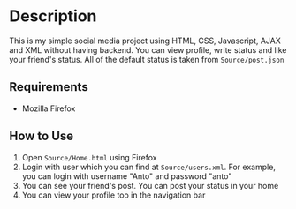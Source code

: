 # Description #

This is my simple social media project using HTML, CSS, Javascript, AJAX and XML without having backend. You can view profile, write status and like your friend's status. All of the default status is taken from `Source/post.json`

## Requirements ##

- Mozilla Firefox

## How to Use ##

1. Open `Source/Home.html` using Firefox
2. Login with user which you can find at `Source/users.xml`. For example, you can login with username "Anto" and password "anto"
3. You can see your friend's post. You can post your status in your home
4. You can view your profile too in the navigation bar